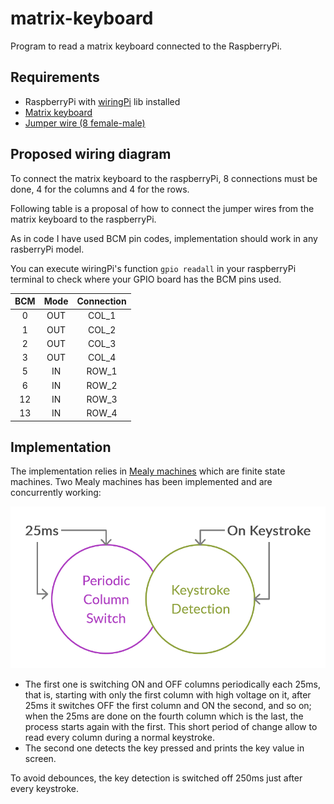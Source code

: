 # matrix-keyboard

Program to read a matrix keyboard connected to the RaspberryPi.

## Requirements 
- RaspberryPi with [wiringPi](http://wiringpi.com/) lib installed
- [Matrix keyboard](img/matrix-keyboard.jpg)
- [Jumper wire (8 female-male)](img/jumper-wire-female-male.jpg)

## Proposed wiring diagram
To connect the matrix keyboard to the raspberryPi, 8 connections must be done, 4 for the columns and 4 for the rows.

Following table is a proposal of how to connect the jumper wires from the matrix keyboard to the raspberryPi.

As in code I have used BCM pin codes, implementation should work in any rasberryPi model.

You can execute wiringPi's function `gpio readall` in your raspberryPi terminal to check where your GPIO board has the BCM pins used.

| BCM | Mode | Connection |
|:---:|:----:|:----------:|
| 0   |OUT   | COL_1      |
| 1   |OUT   | COL_2      |
| 2   |OUT   | COL_3      |
| 3   |OUT   | COL_4      |
| 5   |IN    | ROW_1      |
| 6   |IN    | ROW_2      |
| 12  |IN    | ROW_3      |
| 13  |IN    | ROW_4      |

## Implementation
The implementation relies in [Mealy machines](https://en.wikipedia.org/wiki/Mealy_machine) which are finite state machines.
Two Mealy machines has been implemented and are concurrently working:

![alt text](img/mealy-diagram.png "Mealy Diagram")

 - The first one is switching ON and OFF columns periodically each 25ms, that is, starting with only the first column with high voltage on it, after 25ms it switches OFF the first column and ON the second, and so on; when the 25ms are done on the fourth column which is the last, the process starts again with the first. This short period of change allow to read every column during a normal keystroke.
 - The second one detects the key pressed and prints the key value in screen.

To avoid debounces, the key detection is switched off 250ms just after every keystroke.